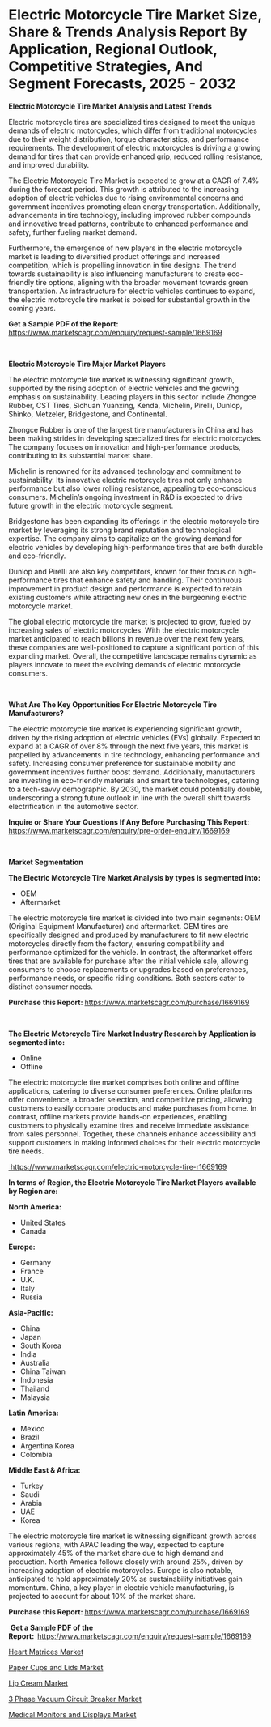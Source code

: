 <p><h1>Electric Motorcycle Tire Market Size, Share & Trends Analysis Report By Application, Regional Outlook, Competitive Strategies, And Segment Forecasts, 2025 - 2032</h1></p><p><strong>Electric Motorcycle Tire Market Analysis and Latest Trends</strong></p>
<p><p>Electric motorcycle tires are specialized tires designed to meet the unique demands of electric motorcycles, which differ from traditional motorcycles due to their weight distribution, torque characteristics, and performance requirements. The development of electric motorcycles is driving a growing demand for tires that can provide enhanced grip, reduced rolling resistance, and improved durability. </p><p>The Electric Motorcycle Tire Market is expected to grow at a CAGR of 7.4% during the forecast period. This growth is attributed to the increasing adoption of electric vehicles due to rising environmental concerns and government incentives promoting clean energy transportation. Additionally, advancements in tire technology, including improved rubber compounds and innovative tread patterns, contribute to enhanced performance and safety, further fueling market demand. </p><p>Furthermore, the emergence of new players in the electric motorcycle market is leading to diversified product offerings and increased competition, which is propelling innovation in tire designs. The trend towards sustainability is also influencing manufacturers to create eco-friendly tire options, aligning with the broader movement towards green transportation. As infrastructure for electric vehicles continues to expand, the electric motorcycle tire market is poised for substantial growth in the coming years.</p></p>
<p><strong>Get a Sample PDF of the Report:&nbsp;</strong> <a href="https://www.marketscagr.com/enquiry/request-sample/1669169?utm_campaign=1944&utm_medium=2&utm_source=Github&utm_content=ia&utm_term=06022025&utm_id=electric-motorcycle-tire">https://www.marketscagr.com/enquiry/request-sample/1669169</a></p>
<p>&nbsp;</p>
<p><strong>Electric Motorcycle Tire Major Market Players</strong></p>
<p><p>The electric motorcycle tire market is witnessing significant growth, supported by the rising adoption of electric vehicles and the growing emphasis on sustainability. Leading players in this sector include Zhongce Rubber, CST Tires, Sichuan Yuanxing, Kenda, Michelin, Pirelli, Dunlop, Shinko, Metzeler, Bridgestone, and Continental.</p><p>Zhongce Rubber is one of the largest tire manufacturers in China and has been making strides in developing specialized tires for electric motorcycles. The company focuses on innovation and high-performance products, contributing to its substantial market share.</p><p>Michelin is renowned for its advanced technology and commitment to sustainability. Its innovative electric motorcycle tires not only enhance performance but also lower rolling resistance, appealing to eco-conscious consumers. Michelin’s ongoing investment in R&D is expected to drive future growth in the electric motorcycle segment.</p><p>Bridgestone has been expanding its offerings in the electric motorcycle tire market by leveraging its strong brand reputation and technological expertise. The company aims to capitalize on the growing demand for electric vehicles by developing high-performance tires that are both durable and eco-friendly.</p><p>Dunlop and Pirelli are also key competitors, known for their focus on high-performance tires that enhance safety and handling. Their continuous improvement in product design and performance is expected to retain existing customers while attracting new ones in the burgeoning electric motorcycle market.</p><p>The global electric motorcycle tire market is projected to grow, fueled by increasing sales of electric motorcycles. With the electric motorcycle market anticipated to reach billions in revenue over the next few years, these companies are well-positioned to capture a significant portion of this expanding market. Overall, the competitive landscape remains dynamic as players innovate to meet the evolving demands of electric motorcycle consumers.</p></p>
<p>&nbsp;</p>
<p><strong>What Are The Key Opportunities For Electric Motorcycle Tire Manufacturers?</strong></p>
<p><p>The electric motorcycle tire market is experiencing significant growth, driven by the rising adoption of electric vehicles (EVs) globally. Expected to expand at a CAGR of over 8% through the next five years, this market is propelled by advancements in tire technology, enhancing performance and safety. Increasing consumer preference for sustainable mobility and government incentives further boost demand. Additionally, manufacturers are investing in eco-friendly materials and smart tire technologies, catering to a tech-savvy demographic. By 2030, the market could potentially double, underscoring a strong future outlook in line with the overall shift towards electrification in the automotive sector.</p></p>
<p><strong>Inquire or Share Your Questions If Any Before Purchasing This Report:</strong> <a href="https://www.marketscagr.com/enquiry/pre-order-enquiry/1669169?utm_campaign=1944&utm_medium=2&utm_source=Github&utm_content=ia&utm_term=06022025&utm_id=electric-motorcycle-tire">https://www.marketscagr.com/enquiry/pre-order-enquiry/1669169</a></p>
<p>&nbsp;</p>
<p><strong>Market Segmentation</strong></p>
<p><strong>The Electric Motorcycle Tire Market Analysis by types is segmented into:</strong></p>
<p><ul><li>OEM</li><li>Aftermarket</li></ul></p>
<p><p>The electric motorcycle tire market is divided into two main segments: OEM (Original Equipment Manufacturer) and aftermarket. OEM tires are specifically designed and produced by manufacturers to fit new electric motorcycles directly from the factory, ensuring compatibility and performance optimized for the vehicle. In contrast, the aftermarket offers tires that are available for purchase after the initial vehicle sale, allowing consumers to choose replacements or upgrades based on preferences, performance needs, or specific riding conditions. Both sectors cater to distinct consumer needs.</p></p>
<p><strong>Purchase this Report:&nbsp;</strong><a href="https://www.marketscagr.com/purchase/1669169?utm_campaign=1944&utm_medium=2&utm_source=Github&utm_content=ia&utm_term=06022025&utm_id=electric-motorcycle-tire">https://www.marketscagr.com/purchase/1669169</a></p>
<p>&nbsp;</p>
<p><strong>The Electric Motorcycle Tire Market Industry Research by Application is segmented into:</strong></p>
<p><ul><li>Online</li><li>Offline</li></ul></p>
<p><p>The electric motorcycle tire market comprises both online and offline applications, catering to diverse consumer preferences. Online platforms offer convenience, a broader selection, and competitive pricing, allowing customers to easily compare products and make purchases from home. In contrast, offline markets provide hands-on experiences, enabling customers to physically examine tires and receive immediate assistance from sales personnel. Together, these channels enhance accessibility and support customers in making informed choices for their electric motorcycle tire needs.</p></p>
<p><a href="https://www.marketscagr.com/electric-motorcycle-tire-r1669169?utm_campaign=1944&utm_medium=2&utm_source=Github&utm_content=ia&utm_term=06022025&utm_id=electric-motorcycle-tire">&nbsp;https://www.marketscagr.com/electric-motorcycle-tire-r1669169</a></p>
<p><strong>In terms of Region, the Electric Motorcycle Tire Market Players available by Region are:</strong></p>
<p>
    <p> <strong> North America: </strong>
        <ul>
            <li>United States</li>
            <li>Canada</li>
        </ul>
        </p> 
    <p> <strong> Europe: </strong>
        <ul>
            <li>Germany</li>
            <li>France</li>
            <li>U.K.</li>
            <li>Italy</li>
            <li>Russia</li>
        </ul>
        </p> 
    <p> <strong> Asia-Pacific: </strong>
        <ul>
            <li>China</li>
            <li>Japan</li>
            <li>South Korea</li>
            <li>India</li>
            <li>Australia</li>
            <li>China Taiwan</li>
            <li>Indonesia</li>
            <li>Thailand</li>
            <li>Malaysia</li>
        </ul>
        </p> 
    <p> <strong> Latin America: </strong>
        <ul>
            <li>Mexico</li>
            <li>Brazil</li>
            <li>Argentina Korea</li>
            <li>Colombia</li>
        </ul>
        </p> 
    <p> <strong> Middle East & Africa: </strong>
        <ul>
            <li>Turkey</li>
            <li>Saudi</li>
            <li>Arabia</li>
            <li>UAE</li>
            <li>Korea</li>
        </ul>
    </p>
    </p>
<p><p>The electric motorcycle tire market is witnessing significant growth across various regions, with APAC leading the way, expected to capture approximately 45% of the market share due to high demand and production. North America follows closely with around 25%, driven by increasing adoption of electric motorcycles. Europe is also notable, anticipated to hold approximately 20% as sustainability initiatives gain momentum. China, a key player in electric vehicle manufacturing, is projected to account for about 10% of the market share.</p></p>
<p><strong>Purchase this Report: </strong><a href="https://www.marketscagr.com/purchase/1669169?utm_campaign=1944&utm_medium=2&utm_source=Github&utm_content=ia&utm_term=06022025&utm_id=electric-motorcycle-tire">https://www.marketscagr.com/purchase/1669169</a></p>
<p>&nbsp;<strong>Get a Sample PDF of the Report:&nbsp;&nbsp;</strong><a href="https://www.marketscagr.com/enquiry/request-sample/1669169?utm_campaign=1944&utm_medium=2&utm_source=Github&utm_content=ia&utm_term=06022025&utm_id=electric-motorcycle-tire">https://www.marketscagr.com/enquiry/request-sample/1669169</a></p>
<p><strong></strong></p>
<p><p><a href="https://www.linkedin.com/pulse/broad-overview-heart-matrices-market-size-industry-growth-m2uzc?utm_campaign=1944&utm_medium=2&utm_source=Github&utm_content=ia&utm_term=06022025&utm_id=electric-motorcycle-tire">Heart Matrices Market</a></p><p><a href="https://github.com/Chiragrp22/Market-Research-Report-List-7/blob/main/paper-cups-and-lids-market.md?utm_campaign=1944&utm_medium=2&utm_source=Github&utm_content=ia&utm_term=06022025&utm_id=electric-motorcycle-tire">Paper Cups and Lids Market</a></p><p><a href="https://github.com/MarciaRunte/Market-Research-Report-List-1/blob/main/lip-cream-market.md?utm_campaign=1944&utm_medium=2&utm_source=Github&utm_content=ia&utm_term=06022025&utm_id=electric-motorcycle-tire">Lip Cream Market</a></p><p><a href="https://www.linkedin.com/pulse/3-phase-vacuum-circuit-breaker-market-expected-see-strong-fi9qf?utm_campaign=1944&utm_medium=2&utm_source=Github&utm_content=ia&utm_term=06022025&utm_id=electric-motorcycle-tire">3 Phase Vacuum Circuit Breaker Market</a></p><p><a href="https://www.linkedin.com/pulse/forecasting-medical-monitors-displays-market-growth-79-kgmec?utm_campaign=1944&utm_medium=2&utm_source=Github&utm_content=ia&utm_term=06022025&utm_id=electric-motorcycle-tire">Medical Monitors and Displays Market</a></p></p>